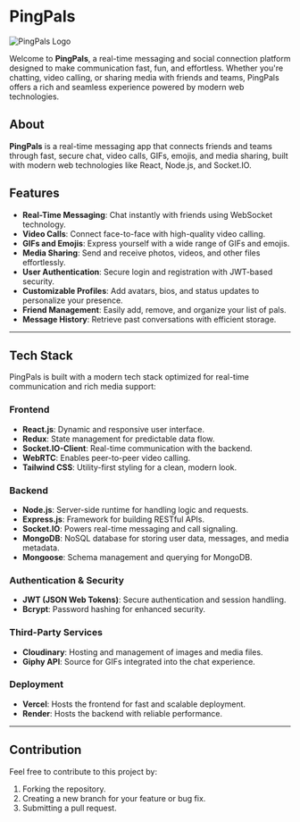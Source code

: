 # PingPals

![PingPals Logo](https://res.cloudinary.com/dtlpxg7ar/image/upload/v1740693236/PingPals/1740693233908-XeJDZ8Y7OxxI9g0LA_MaW-transformed.png.png)

Welcome to **PingPals**, a real-time messaging and social connection platform designed to make communication fast, fun, and effortless. Whether you're chatting, video calling, or sharing media with friends and teams, PingPals offers a rich and seamless experience powered by modern web technologies.

## About

**PingPals** is a real-time messaging app that connects friends and teams through fast, secure chat, video calls, GIFs, emojis, and media sharing, built with modern web technologies like React, Node.js, and Socket.IO.

## Features

- **Real-Time Messaging**: Chat instantly with friends using WebSocket technology.
- **Video Calls**: Connect face-to-face with high-quality video calling.
- **GIFs and Emojis**: Express yourself with a wide range of GIFs and emojis.
- **Media Sharing**: Send and receive photos, videos, and other files effortlessly.
- **User Authentication**: Secure login and registration with JWT-based security.
- **Customizable Profiles**: Add avatars, bios, and status updates to personalize your presence.
- **Friend Management**: Easily add, remove, and organize your list of pals.
- **Message History**: Retrieve past conversations with efficient storage.
  
---

## Tech Stack

PingPals is built with a modern tech stack optimized for real-time communication and rich media support:

### Frontend  
- **React.js**: Dynamic and responsive user interface.
- **Redux**: State management for predictable data flow.
- **Socket.IO-Client**: Real-time communication with the backend.
- **WebRTC**: Enables peer-to-peer video calling.
- **Tailwind CSS**: Utility-first styling for a clean, modern look.

### Backend  
- **Node.js**: Server-side runtime for handling logic and requests.
- **Express.js**: Framework for building RESTful APIs.
- **Socket.IO**: Powers real-time messaging and call signaling.
- **MongoDB**: NoSQL database for storing user data, messages, and media metadata.
- **Mongoose**: Schema management and querying for MongoDB.

### Authentication & Security
- **JWT (JSON Web Tokens)**: Secure authentication and session handling.
- **Bcrypt**: Password hashing for enhanced security.

### Third-Party Services
- **Cloudinary**: Hosting and management of images and media files.
- **Giphy API**: Source for GIFs integrated into the chat experience.

### Deployment
- **Vercel**: Hosts the frontend for fast and scalable deployment.
- **Render**: Hosts the backend with reliable performance.

---

## Contribution

Feel free to contribute to this project by:
  1. Forking the repository.
  2. Creating a new branch for your feature or bug fix.
  3. Submitting a pull request.


